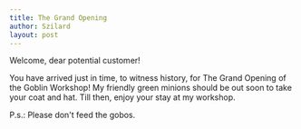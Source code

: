 ```yaml
---
title: The Grand Opening
author: Szilard
layout: post
---
```


Welcome, dear potential customer!


You have arrived just in time, to witness history, for The Grand Opening of the Goblin Workshop!
My friendly green minions should be out soon to take your coat and hat.
Till then, enjoy your stay at my workshop.

P.s.: Please don't feed the gobos.